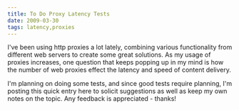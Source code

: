 ```yaml
---
title: To Do Proxy Latency Tests
date: 2009-03-30
tags: latency,proxies
---
```

I've been using http proxies a lot lately, combining various functionality from different web servers to create some great solutions. As my usage of proxies increases, one question that keeps popping up in my mind is how the number of web proxies effect the latency and speed of content delivery.

I'm planning on doing some tests, and since good tests require planning, I'm posting this quick entry here to solicit suggestions as well as keep my own notes on the topic. Any feedback is appreciated - thanks!

